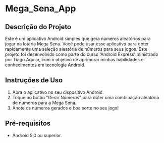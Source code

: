 # Mega_Sena_App

## Descrição do Projeto
Este é um aplicativo Android simples que gera números aleatórios para jogar na loteria Mega Sena. 
Você pode usar esse aplicativo para obter rapidamente uma seleção aleatória de números para seus jogos.
Este projeto foi desenvolvido como parte do curso 'Android Express' ministrado por Tiago Aguiar, com o objetivo de aprimorar minhas habilidades e conhecimentos em tecnologia Android.

## Instruções de Uso
1. Abra o aplicativo no seu dispositivo Android.
2. Toque no botão "Gerar Números" para obter uma combinação aleatória de números para a Mega Sena.
3. Anote os números gerados e boa sorte no seu jogo!

## Pré-requisitos
- Android 5.0 ou superior.
  





